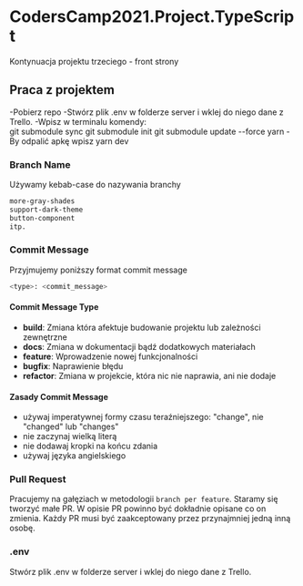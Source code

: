 # CodersCamp2021.Project.TypeScript
Kontynuacja projektu trzeciego - front strony

## Praca z projektem

-Pobierz repo
-Stwórz plik .env w folderze server i wklej do niego dane z Trello.
-Wpisz w terminalu komendy:    
    git submodule sync
    git submodule init
    git submodule update --force
    yarn
-By odpalić apkę wpisz yarn dev
    

### Branch Name

Używamy kebab-case do nazywania branchy

```sh
more-gray-shades
support-dark-theme
button-component
itp.
```

### Commit Message

Przyjmujemy poniższy format commit message

```sh
<type>: <commit_message>
```

#### Commit Message Type

- **build**: Zmiana która afektuje budowanie projektu lub zależności zewnętrzne
- **docs**: Zmiana w dokumentacji bądź dodatkowych materiałach
- **feature**: Wprowadzenie nowej funkcjonalności
- **bugfix**: Naprawienie błędu
- **refactor**: Zmiana w projekcie, która nic nie naprawia, ani nie dodaje

#### Zasady Commit Message

- używaj imperatywnej formy czasu teraźniejszego: "change", nie "changed" lub "changes"
- nie zaczynaj wielką literą
- nie dodawaj kropki na końcu zdania
- używaj języka angielskiego

### Pull Request

Pracujemy na gałęziach w metodologii `branch per feature`. Staramy się tworzyć małe PR. W opisie PR powinno być dokładnie opisane co on zmienia. Każdy PR musi być zaakceptowany przez przynajmniej jedną inną osobę.


### .env

Stwórz plik .env w folderze server i wklej do niego dane z Trello.


